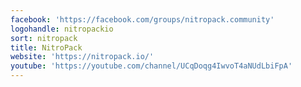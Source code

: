 ```yaml
---
facebook: 'https://facebook.com/groups/nitropack.community'
logohandle: nitropackio
sort: nitropack
title: NitroPack
website: 'https://nitropack.io/'
youtube: 'https://youtube.com/channel/UCqDoqg4IwvoT4aNUdLbiFpA'
---
```

